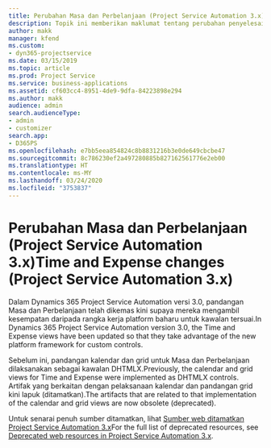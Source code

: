 ```yaml
---
title: Perubahan Masa dan Perbelanjaan (Project Service Automation 3.x)
description: Topik ini memberikan maklumat tentang perubahan penyelesaian untuk Masa dan Perbelanjaan.
author: makk
manager: kfend
ms.custom:
- dyn365-projectservice
ms.date: 03/15/2019
ms.topic: article
ms.prod: Project Service
ms.service: business-applications
ms.assetid: cf603cc4-8951-4de9-9dfa-84223898e294
ms.author: makk
audience: admin
search.audienceType:
- admin
- customizer
search.app:
- D365PS
ms.openlocfilehash: e7bb5eea854824c8b8831216b3e0de649cbcbe47
ms.sourcegitcommit: 8c786230ef2a497280885b827162561776e2eb00
ms.translationtype: HT
ms.contentlocale: ms-MY
ms.lasthandoff: 03/24/2020
ms.locfileid: "3753837"
---
```

# <a name="time-and-expense-changes-project-service-automation-3x"></a><span data-ttu-id="c8441-103">Perubahan Masa dan Perbelanjaan (Project Service Automation 3.x)</span><span class="sxs-lookup"><span data-stu-id="c8441-103">Time and Expense changes (Project Service Automation 3.x)</span></span>

<span data-ttu-id="c8441-104">Dalam Dynamics 365 Project Service Automation versi 3.0, pandangan Masa dan Perbelanjaan telah dikemas kini supaya mereka mengambil kesempatan daripada rangka kerja platform baharu untuk kawalan tersuai.</span><span class="sxs-lookup"><span data-stu-id="c8441-104">In Dynamics 365 Project Service Automation version 3.0, the Time and Expense views have been updated so that they take advantage of the new platform framework for custom controls.</span></span>

<span data-ttu-id="c8441-105">Sebelum ini, pandangan kalendar dan grid untuk Masa dan Perbelanjaan dilaksanakan sebagai kawalan DHTMLX.</span><span class="sxs-lookup"><span data-stu-id="c8441-105">Previously, the calendar and grid views for Time and Expense were implemented as DHTMLX controls.</span></span> <span data-ttu-id="c8441-106">Artifak yang berkaitan dengan pelaksanaan kalendar dan pandangan grid kini lapuk (ditamatkan).</span><span class="sxs-lookup"><span data-stu-id="c8441-106">The artifacts that are related to that implementation of the calendar and grid views are now obsolete (deprecated).</span></span>

<span data-ttu-id="c8441-107">Untuk senarai penuh sumber ditamatkan, lihat [Sumber web ditamatkan Project Service Automation 3.x](web-resources-deprecated-v3.x.md)</span><span class="sxs-lookup"><span data-stu-id="c8441-107">For the full list of deprecated resources, see [Deprecated web resources in Project Service Automation 3.x](web-resources-deprecated-v3.x.md).</span></span>
